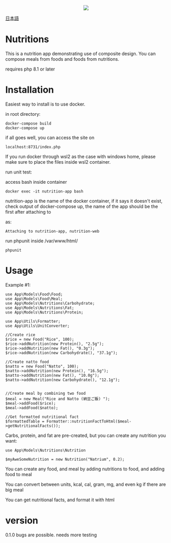 <p align="center">
  <img src="https://github.com/allusernamestakenexceptthis/nutritions/actions/workflows/build.yml/badge.svg">
</p>

[日本語](README-jp.md)

# Nutritions

This is a nutrition app demonstrating use of composite design.  You can compose meals from foods and foods from nutritions.

requires php 8.1 or later

# Installation

Easiest way to install is to use docker.

in root directory:

```
docker-compose build
docker-compose up
```

if all goes well, you can access the site on 

```
localhost:8731/index.php
```

If you run docker through wsl2 as the case with windows home, please make sure to place the files inside wsl2 container. 

run unit test:

access bash inside container
```
docker exec -it nutrition-app bash
```

nutrition-app is the name of the docker container, if it says it doesn't exist, check output of docker-compose up, the name of the app should be the first after attaching to

as:
```
Attaching to nutrition-app, nutrition-web
```

run phpunit inside /var/www/html/

```
phpunit
```

# Usage

Example #1:

```
use App\Models\Food\Food;
use App\Models\Food\Meal;
use App\Models\Nutritions\Carbohydrate;
use App\Models\Nutritions\Fat;
use App\Models\Nutritions\Protein;

use App\Utils\Formatter;
use App\Utils\UnitConverter;

//Create rice
$rice = new Food("Rice", 100);
$rice->addNutrition(new Protein(), "2.5g");
$rice->addNutrition(new Fat(), "0.3g");
$rice->addNutrition(new Carbohydrate(), "37.1g");

//Create natto food
$natto = new Food("Natto", 100);
$natto->addNutrition(new Protein(), "16.5g");
$natto->addNutrition(new Fat(), "10.0g");
$natto->addNutrition(new Carbohydrate(), "12.1g");


//Create meal by combining two food
$meal = new Meal("Rice and Natto (納豆ご飯) ");
$meal->addFood($rice);
$meal->addFood($natto);

//Get formatted nutritional fact
$formattedTable = Formatter::nutritionFactToHtml($meal->getNutritionalFacts());
```

Carbs, protein, and fat are pre-created, but you can create any nutrition you want:

```
use App\Models\Nutritions\Nutrition

$myAweSomeNutrition = new Nutrition("Natrium", 0.2);

```

You can create any food, and meal by adding nutritions to food, and adding food to meal

You can convert between units, kcal, cal, gram, mg, and even kg if there are big meal

You can get nutritional facts, and format it with html

# version
0.1.0
bugs are possible. needs more testing
